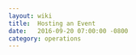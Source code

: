```yaml
---
layout: wiki
title:  Hosting an Event
date:   2016-09-20 07:00:00 -0800
category: operations
---
```

